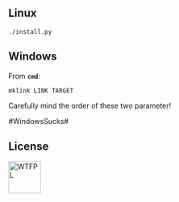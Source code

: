 Linux
----------------
```shell
./install.py
```


Windows
----------------
From **`cmd`**:
```
mklink LINK TARGET
```

Carefully mind the order of these two parameter!

&#35;WindowsSucks&#35;


License
-----------------
<a href="http://www.wtfpl.net">
  <img src="http://www.wtfpl.net/wp-content/uploads/2012/12/wtfpl.svg"
       width="64"
       alt="WTFPL">
  </img>
</a>
